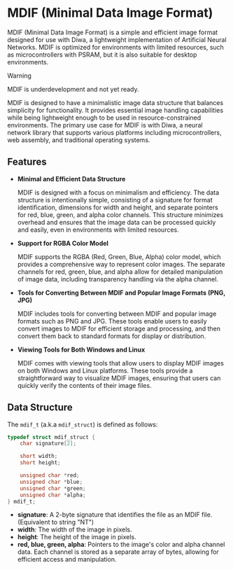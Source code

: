 # MDIF (Minimal Data Image Format)

MDIF (Minimal Data Image Format) is a simple and efficient image format designed for use with Diwa, a lightweight implementation of Artificial Neural Networks. MDIF is optimized for environments with limited resources, such as microcontrollers with PSRAM, but it is also suitable for desktop environments.

> [!WARNING]
> MDIF is underdevelopment and not yet ready.

MDIF is designed to have a minimalistic image data structure that balances simplicity for functionality. It provides essential image handling capabilities while being lightweight enough to be used in resource-constrained environments. The primary use case for MDIF is with Diwa, a neural network library that supports various platforms including microcontrollers, web assembly, and traditional operating systems.

## Features

- **Minimal and Efficient Data Structure**

    MDIF is designed with a focus on minimalism and efficiency. The data structure is intentionally simple, consisting of a signature for format identification, dimensions for width and height, and separate pointers for red, blue, green, and alpha color channels. This structure minimizes overhead and ensures that the image data can be processed quickly and easily, even in environments with limited resources.

- **Support for RGBA Color Model**

    MDIF supports the RGBA (Red, Green, Blue, Alpha) color model, which provides a comprehensive way to represent color images. The separate channels for red, green, blue, and alpha allow for detailed manipulation of image data, including transparency handling via the alpha channel.

- **Tools for Converting Between MDIF and Popular Image Formats (PNG, JPG)**

    MDIF includes tools for converting between MDIF and popular image formats such as PNG and JPG. These tools enable users to easily convert images to MDIF for efficient storage and processing, and then convert them back to standard formats for display or distribution.

- **Viewing Tools for Both Windows and Linux**

    MDIF comes with viewing tools that allow users to display MDIF images on both Windows and Linux platforms. These tools provide a straightforward way to visualize MDIF images, ensuring that users can quickly verify the contents of their image files.

## Data Structure

The `mdif_t` (a.k.a `mdif_struct`) is defined as follows:

```c
typedef struct mdif_struct {
    char signature[2];

    short width;
    short height;

    unsigned char *red;
    unsigned char *blue;
    unsigned char *green;
    unsigned char *alpha;
} mdif_t;
```

- **signature**: A 2-byte signature that identifies the file as an MDIF file. (Equivalent to string "NT")
- **width**: The width of the image in pixels.
- **height**: The height of the image in pixels.
- **red, blue, green, alpha**: Pointers to the image's color and alpha channel data. Each channel is stored as a separate array of bytes, allowing for efficient access and manipulation.
